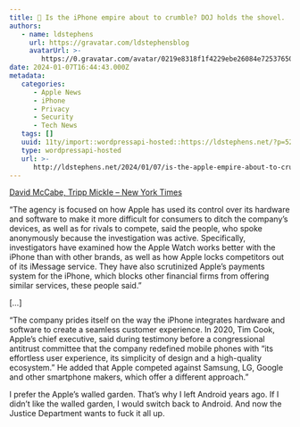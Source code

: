 ```yaml
---
title: 🔗 Is the iPhone empire about to crumble? DOJ holds the shovel.
authors:
   - name: ldstephens
     url: https://gravatar.com/ldstephensblog
     avatarUrl: >-
        https://0.gravatar.com/avatar/0219e8318f1f4229ebe26084e7253765017f43ca0c631be37dc6d0b8ad6e40a4?s=96&d=identicon&r=G
date: 2024-01-07T16:44:43.000Z
metadata:
   categories:
      - Apple News
      - iPhone
      - Privacy
      - Security
      - Tech News
   tags: []
   uuid: 11ty/import::wordpressapi-hosted::https://ldstephens.net/?p=5296
   type: wordpressapi-hosted
   url: >-
      http://ldstephens.net/2024/01/07/is-the-apple-empire-about-to-crumble-doj-holds-the-shovel/
---
```


[David McCabe, Tripp Mickle – New York Times](https://www.nytimes.com/2024/01/05/technology/antitrust-apple-lawsuit-us.html)

“The agency is focused on how Apple has used its control over its hardware and software to make it more difficult for consumers to ditch the company’s devices, as well as for rivals to compete, said the people, who spoke anonymously because the investigation was active. Specifically, investigators have examined how the Apple Watch works better with the iPhone than with other brands, as well as how Apple locks competitors out of its iMessage service. They have also scrutinized Apple’s payments system for the iPhone, which blocks other financial firms from offering similar services, these people said.”

\[…\]

“The company prides itself on the way the iPhone integrates hardware and software to create a seamless customer experience. In 2020, Tim Cook, Apple’s chief executive, said during testimony before a congressional antitrust committee that the company redefined mobile phones with “its effortless user experience, its simplicity of design and a high-quality ecosystem.” He added that Apple competed against Samsung, LG, Google and other smartphone makers, which offer a different approach.”

I prefer the Apple’s walled garden. That’s why I left Android years ago. If I didn’t like the walled garden, I would switch back to Android. And now the Justice Department wants to fuck it all up.
